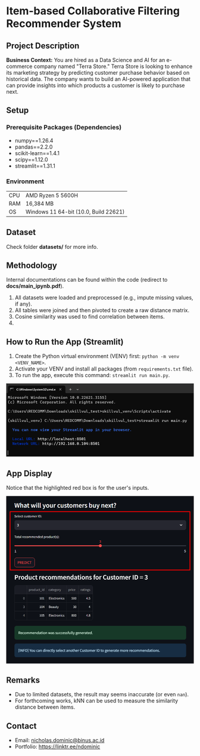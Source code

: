 # Item-based Collaborative Filtering Recommender System

## Project Description
**Business Context:** You are hired as a Data Science and AI for an e-commerce company named "Terra Store." Terra Store is looking to enhance its marketing strategy by predicting customer purchase behavior based on historical data. The company wants to build an AI-powered application that can provide insights into which products a customer is likely to purchase next.

## Setup
### Prerequisite Packages (Dependencies)
- numpy==1.26.4
- pandas==2.2.0
- scikit-learn==1.4.1
- scipy==1.12.0
- streamlit==1.31.1

### Environment
| | |
| --- | --- |
| CPU | AMD Ryzen 5 5600H |
| RAM | 16,384 MB |
| OS | Windows 11 64-bit (10.0, Build 22621) |

## Dataset
Check folder **datasets/** for more info.

## Methodology
Internal documentations can be found within the code (redirect to **docs/main_ipynb.pdf**).
1. All datasets were loaded and preprocessed (e.g., impute missing values, if any).
2. All tables were joined and then pivoted to create a raw distance matrix.
3. Cosine similarity was used to find correlation between items.
4. 

## How to Run the App (Streamlit)
1. Create the Python virtual environment (VENV) first: `python -m venv <VENV_NAME>`.
2. Activate your VENV and install all packages (from `requirements.txt` file).
3. To run the app, execute this command: `streamlit run main.py`.

![](https://github.com/NicholasDominic/sample-collaborative-filt-recsyst/blob/main/pics/run_streamlit.png)

## App Display
Notice that the highlighted red box is for the user's inputs.

![](https://github.com/NicholasDominic/sample-collaborative-filt-recsyst/blob/main/pics/terra_store_app.png)

## Remarks
- Due to limited datasets, the result may seems inaccurate (or even `nan`).
- For forthcoming works, kNN can be used to measure the similarity distance between items.

## Contact
- Email: nicholas.dominic@binus.ac.id
- Portfolio: https://linktr.ee/ndominic
